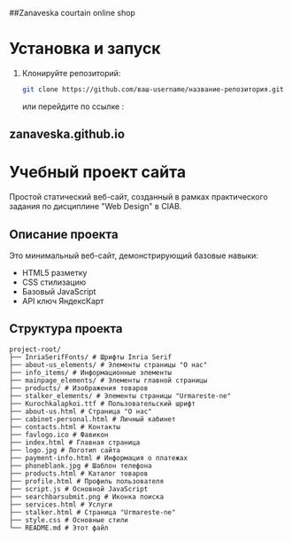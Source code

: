 ##Zanaveska courtain online shop

# Установка и запуск

1. Клонируйте репозиторий:
   ```bash
   git clone https://github.com/ваш-username/название-репозитория.git
   ```
   или перейдите по ссылке : 
## zanaveska.github.io

# Учебный проект сайта

Простой статический веб-сайт, созданный в рамках практического задания по дисциплине "Web Design" в CIAB.

## Описание проекта

Это минимальный веб-сайт, демонстрирующий базовые навыки:
- HTML5 разметку
- CSS стилизацию
- Базовый JavaScript 
- API ключ ЯндексКарт
  
## Структура проекта
```
project-root/
├── InriaSerifFonts/ # Шрифты Inria Serif
├── about-us_elements/ # Элементы страницы "О нас"
├── info_items/ # Информационные элементы
├── mainpage_elements/ # Элементы главной страницы
├── products/ # Изображения товаров
├── stalker_elements/ # Элементы страницы "Urmareste-ne"
├── Kurochkalapkoi.ttf # Пользовательский шрифт
├── about-us.html # Страница "О нас"
├── cabinet-personal.html # Личный кабинет
├── contacts.html # Контакты
├── favlogo.ico # Фавикон
├── index.html # Главная страница
├── logo.jpg # Логотип сайта
├── payment-info.html # Информация о платежах
├── phoneblank.jpg # Шаблон телефона
├── products.html # Каталог товаров
├── profile.html # Профиль пользователя
├── script.js # Основной JavaScript
├── searchbarsubmit.png # Иконка поиска
├── services.html # Услуги
├── stalker.html # Страница "Urmareste-ne"
├── style.css # Основные стили
└── README.md # Этот файл
```
